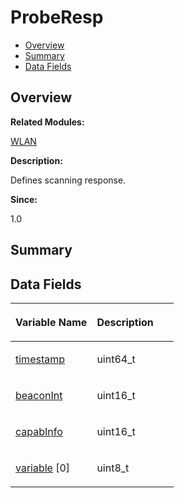 # ProbeResp<a name="ZH-CN_TOPIC_0000001055039552"></a>

-   [Overview](#section1479330065165635)
-   [Summary](#section1811377773165635)
-   [Data Fields](#pub-attribs)

## **Overview**<a name="section1479330065165635"></a>

**Related Modules:**

[WLAN](WLAN.md)

**Description:**

Defines scanning response. 

**Since:**

1.0

## **Summary**<a name="section1811377773165635"></a>

## Data Fields<a name="pub-attribs"></a>

<a name="table651420531165635"></a>
<table><thead align="left"><tr id="row1828132416165635"><th class="cellrowborder" valign="top" width="50%" id="mcps1.1.3.1.1"><p id="p1773527179165635"><a name="p1773527179165635"></a><a name="p1773527179165635"></a>Variable Name</p>
</th>
<th class="cellrowborder" valign="top" width="50%" id="mcps1.1.3.1.2"><p id="p590962228165635"><a name="p590962228165635"></a><a name="p590962228165635"></a>Description</p>
</th>
</tr>
</thead>
<tbody><tr id="row1003462609165635"><td class="cellrowborder" valign="top" width="50%" headers="mcps1.1.3.1.1 "><p id="p1160524300165635"><a name="p1160524300165635"></a><a name="p1160524300165635"></a><a href="WLAN.md#ga061a09e9bc3131127aa09d956f60b040">timestamp</a></p>
</td>
<td class="cellrowborder" valign="top" width="50%" headers="mcps1.1.3.1.2 "><p id="p2105884712165635"><a name="p2105884712165635"></a><a name="p2105884712165635"></a>uint64_t </p>
</td>
</tr>
<tr id="row185233041165635"><td class="cellrowborder" valign="top" width="50%" headers="mcps1.1.3.1.1 "><p id="p1750779505165635"><a name="p1750779505165635"></a><a name="p1750779505165635"></a><a href="WLAN.md#ga8438721279093a38779f1ab7f6ed59dc">beaconInt</a></p>
</td>
<td class="cellrowborder" valign="top" width="50%" headers="mcps1.1.3.1.2 "><p id="p425820231165635"><a name="p425820231165635"></a><a name="p425820231165635"></a>uint16_t </p>
</td>
</tr>
<tr id="row1977781952165635"><td class="cellrowborder" valign="top" width="50%" headers="mcps1.1.3.1.1 "><p id="p1923923637165635"><a name="p1923923637165635"></a><a name="p1923923637165635"></a><a href="WLAN.md#ga0389de8c9241c7e8622e3cf643ee8efe">capabInfo</a></p>
</td>
<td class="cellrowborder" valign="top" width="50%" headers="mcps1.1.3.1.2 "><p id="p1770548376165635"><a name="p1770548376165635"></a><a name="p1770548376165635"></a>uint16_t </p>
</td>
</tr>
<tr id="row550308464165635"><td class="cellrowborder" valign="top" width="50%" headers="mcps1.1.3.1.1 "><p id="p1172690542165635"><a name="p1172690542165635"></a><a name="p1172690542165635"></a><a href="WLAN.md#ga9606f7f13ca77c203e07d48e65608bb3">variable</a> [0]</p>
</td>
<td class="cellrowborder" valign="top" width="50%" headers="mcps1.1.3.1.2 "><p id="p1481623233165635"><a name="p1481623233165635"></a><a name="p1481623233165635"></a>uint8_t </p>
</td>
</tr>
</tbody>
</table>

